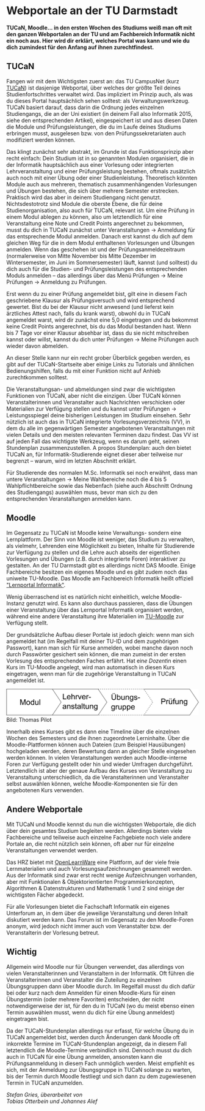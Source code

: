 # Webportale an der TU Darmstadt

**TUCaN, Moodle... in den ersten Wochen des Studiums weiß man oft mit den ganzen Webportalen an der TU und am Fachbereich Informatik nicht ein noch aus. Hier wird dir erklärt, welches Portal was kann und wie du dich zumindest für den Anfang auf ihnen zurechtfindest.**

## TUCaN

Fangen wir mit dem Wichtigsten zuerst an: das TU CampusNet (kurz [TUCaN][1]) ist dasjenige Webportal, über welches der größte Teil deines Studienfortschrittes verwaltet wird. Das impliziert im Prinzip auch, als was du dieses Portal hauptsächlich sehen solltest: als Verwaltungswerkzeug. TUCaN basiert darauf, dass darin die Ordnung jedes einzelnen Studiengangs, die an der Uni existiert (in deinem Fall also Informatik 2015, siehe den entsprechenden Artikel), eingespeichert ist und aus diesen Daten die Module und Prüfungsleistungen, die du im Laufe deines Studiums erbringen musst, ausgelesen bzw. von den Prüfungssekretariaten auch modifiziert werden können.

Das klingt zunächst sehr abstrakt, im Grunde ist das Funktionsprinzip aber recht einfach: Dein Studium ist in so genannten Modulen organisiert, die in der Informatik hauptsächlich aus einer Vorlesung oder integrierten Lehrveranstaltung und einer Prüfungsleistung bestehen, oftmals zusätzlich auch noch mit einer Übung oder einer Studienleistung. Theoretisch könnten Module auch aus mehreren, thematisch zusammenhängenden Vorlesungen und Übungen bestehen, die sich über mehrere Semester erstrecken. Praktisch wird das aber in deinem Studiengang nicht genutzt. Nichtsdestotrotz sind Module die oberste Ebene, die für deine Studienorganisation, also auch für TUCaN, relevant ist. Um eine Prüfung in einem Modul ablegen zu können, also um letztendlich für eine Veranstaltung eine Note und Credit Points angerechnet zu bekommen, musst du dich in TUCaN zunächst unter Veranstaltungen &rarr; Anmeldung für das entsprechende Modul anmelden. Danach erst kannst du dich auf dem gleichen Weg für die in dem Modul enthaltenen Vorlesungen und Übungen anmelden. Wenn das geschehen ist und der Prüfungsanmeldezeitraum (normalerweise von Mitte November bis Mitte Dezember im Wintersemester, im Juni im Sommersemester) läuft, kannst (und solltest) du dich auch für die Studien- und Prüfungsleistungen des entsprechenden Moduls anmelden – das allerdings über das Menü Prüfungen &rarr; Meine Prüfungen &rarr; Anmeldung zu Prüfungen.

Erst wenn du zu einer Prüfung angemeldet bist, gilt eine in diesem Fach geschriebene Klausur als Prüfungsversuch und wird entsprechend gewertet. Bist du bei der Klausur nicht anwesend (und lieferst kein ärztliches Attest nach, falls du krank warst), obwohl du in TUCaN angemeldet warst, wird dir zunächst eine 5,0 eingetragen und du bekommst keine Credit Points angerechnet, bis du das Modul bestanden hast. Wenn bis 7 Tage vor einer Klausur absehbar ist, dass du sie nicht mitschreiben kannst oder willst, kannst du dich unter Prüfungen &rarr; Meine Prüfungen auch wieder davon abmelden.

An dieser Stelle kann nur ein recht grober Überblick gegeben werden, es gibt auf der TUCaN-Startseite aber einige Links zu Tutorials und ähnlichen Bedienungshilfen, falls du mit einer Funktion nicht auf Anhieb zurechtkommen solltest.

Die Veranstaltungsan- und abmeldungen sind zwar die wichtigsten Funktionen von TUCaN, aber nicht die einzigen. Über TUCaN können Veranstalterinnen und Veranstalter auch Nachrichten verschicken oder Materialien zur Verfügung stellen und du kannst unter Prüfungen &rarr; Leistungsspiegel deine bisherigen Leistungen im Studium einsehen. Sehr nützlich ist auch das in TUCaN integrierte Vorlesungsverzeichnis (VV), in dem du alle im gegenwärtigen Semester angebotenen Veranstaltungen mit vielen Details und den meisten relevanten Terminen dazu findest. Das VV ist auf jeden Fall das wichtigste Werkzeug, wenn es darum geht, seinen Stundenplan zusammenzustellen. A propos Stundenplan: auch den bietet TUCaN an, für Informatik-Studierende eignet dieser aber teilweise nur begrenzt – warum, wird im letzten Abschnitt erklärt.

Für Studierende des normalen M.Sc. Informatik sei noch erwähnt, dass man untere Veranstaltungen &rarr; Meine Wahlbereiche noch die 4 bis 5 Wahlpflichtbereiche sowie das Nebenfach (siehe auch Abschnitt Ordnung des Studiengangs) auswählen muss, bevor man sich zu den entsprechenden Veranstaltungen anmelden kann.

## Moodle

Im Gegensatz zu TUCaN ist Moodle keine Verwaltungs- sondern eine Lernplattform. Der Sinn von Moodle ist weniger, das Studium zu verwalten, als vielmehr, Lehrenden eine Möglichkeit zu bieten, Inhalte für Studierende zur Verfügung zu stellen und die Lehre auch abseits der eigentlichen Vorlesungen und Übungen (z.B. durch integrierte Foren) interaktiver zu gestalten. An der TU Darmstadt gibt es allerdings nicht DAS Moodle. Einige Fachbereiche besitzen ein eigenes Moodle und es gibt zudem noch das uniweite TU-Moodle. Das Moodle am Fachbereich Informatik heißt offiziell ["Lernportal Informatik"][2].

Wenig überraschend ist es natürlich nicht einheitlich, welche Moodle-Instanz genutzt wird. Es kann also durchaus passieren, dass die Übungen einer Veranstaltung über das Lernportal Informatik organisiert werden, während eine andere Veranstaltung ihre Materialien im [TU-Moodle][3] zur Verfügung stellt.

Der grundsätzliche Aufbau dieser Portale ist jedoch gleich: wenn man sich angemeldet hat (im Regelfall mit deiner TU-ID und dem zugehörigen Passwort), kann man sich für Kurse anmelden, wobei manche davon noch durch Passwörter gesichert sein können, die man zumeist in der ersten Vorlesung des entsprechenden Faches erfährt. Hat ein*e Dozent*in einen Kurs im TU-Moodle angelegt, wird man automatisch in diesen Kurs eingetragen, wenn man für die zugehörige Veranstaltung in TUCaN angemeldet ist.

![Bild: Thomas Pilot](../_res/img/artikel/anmeldungspipeline.png)
<span class="label">Bild: Thomas Pilot</span>

Innerhalb eines Kurses gibt es dann eine Timeline über die einzelnen Wochen des Semesters und die ihnen zugeordnete Lerninhalte. Über die Moodle-Plattformen können auch Dateien (zum Beispiel Hausübungen) hochgeladen werden, deren Bewertung dann an gleicher Stelle eingesehen werden können. In vielen Veranstaltungen werden auch Moodle-interne Foren zur Verfügung gestellt oder hin und wieder Umfragen durchgeführt. Letztendlich ist aber der genaue Aufbau des Kurses von Veranstaltung zu Veranstaltung unterschiedlich, da die Veranstalterinnen und Veranstalter selbst auswählen können, welche Moodle-Komponenten sie für den angebotenen Kurs verwenden.

## Andere Webportale

Mit TUCaN und Moodle kennst du nun die wichtigsten Webportale, die dich über dein gesamtes Studium begleiten werden. Allerdings bieten viele Fachbereiche und teilweise auch einzelne Fachgebiete noch viele andere Portale an, die recht nützlich sein können, oft aber nur für einzelne Veranstaltungen verwendet werden.

Das HRZ bietet mit [OpenLearnWare][4] eine Plattform, auf der viele freie Lernmaterialien und auch Vorlesungsaufzeichnungen gesammelt werden. Aus der Informatik sind zwar erst recht wenige Aufzeichnungen vorhanden, aber mit Funktionalen &amp; Objektorientierten Programmierkonzepten, Algorithmen &amp; Datenstrukturen und Mathematik 1 und 2 sind einige der wichtigsten Fächer abgedeckt.

Für alle Vorlesungen bietet die Fachschaft Informatik ein eigenes Unterforum an, in dem über die jeweilige Veranstaltung und deren Inhalt diskutiert werden kann. Das Forum ist im Gegensatz zu den Moodle-Foren anonym, wird jedoch nicht immer auch vom Veranstalter bzw. der Veranstalterin der Vorlesung betreut.

## Wichtig

Allgemein wird Moodle nur für Übungen verwendet, das allerdings von vielen Veranstalterinnen und Veranstaltern in der Informatik. Oft führen die Veranstalterinnen und Veranstalter die Zuteilung zu einzelnen Übungsgruppen dann über Moodle durch. Im Regelfall musst du dich dafür bei oder kurz nach dem Anmelden für einen Moodle-Kurs für einen Übungstermin (oder mehrere Favoriten) entscheiden, der nicht notwendigerweise der ist, für den du in TUCaN (wo du meist ebenso einen Termin auswählen musst, wenn du dich für eine Übung anmeldest) eingetragen bist.

Da der TUCaN-Stundenplan allerdings nur erfasst, für welche Übung du in TUCaN angemeldet bist, werden durch Änderungen dank Moodle oft inkorrekte Termine im TUCaN-Stundenplan angezeigt, da in diesem Fall letztendlich die Moodle-Termine verbindlich sind. Dennoch musst du dich auch in TUCaN für eine Übung anmelden, ansonsten kann die Prüfungsanmeldung in diesem Fach unmöglich werden. Meist empfiehlt es sich, mit der Anmeldung zur Übungsgruppe in TUCaN solange zu warten, bis der Termin durch Moodle festliegt und sich dann zu dem zugewiesenen Termin in TUCaN anzumelden.

*Stefan Gries, überarbeitet von <br> Tobias Otterbein und Johannes Alef*

[1]: https://www.tucan.tu-darmstadt.de
[2]: https://moodle.informatik.tu-darmstadt.de
[3]: https://moodle.tu-darmstadt.de
[4]: https://openlearnware.hrz.tu-darmstadt.de
